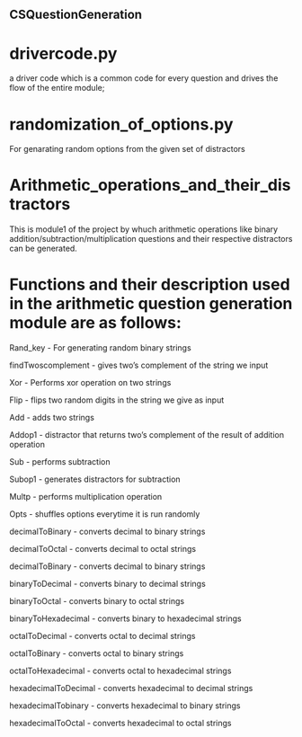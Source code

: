## CSQuestionGeneration

# drivercode.py
a driver code which is a common code for every question and drives the flow of the entire module;

# randomization_of_options.py
For genarating random options from the given set of distractors

# Arithmetic_operations_and_their_distractors
This is module1 of the project by whuch arithmetic operations like binary addition/subtraction/multiplication questions and their respective distractors can be generated.

# Functions and their description used in the arithmetic question generation module are as follows:

Rand_key - For generating random binary strings

findTwoscomplement - gives two’s complement of the string we input

Xor - Performs xor operation on two strings

Flip - flips two random digits in the string we give as input

Add - adds two strings

Addop1 - distractor that returns two’s complement of the result of addition operation

Sub - performs subtraction

Subop1 - generates distractors for subtraction 

Multp - performs multiplication operation

Opts - shuffles options everytime it is run randomly

decimalToBinary - converts decimal to binary strings

decimalToOctal - converts decimal to octal strings

decimalToBinary - converts decimal to binary strings

binaryToDecimal - converts binary to decimal strings

binaryToOctal - converts binary to octal strings

binaryToHexadecimal - converts binary to hexadecimal strings

octalToDecimal - converts octal to decimal strings

octalToBinary - converts octal to binary strings

octalToHexadecimal - converts octal to hexadecimal strings

hexadecimalToDecimal - converts hexadecimal to decimal strings

hexadecimalTobinary - converts hexadecimal to binary strings

hexadecimalToOctal - converts hexadecimal to octal strings
